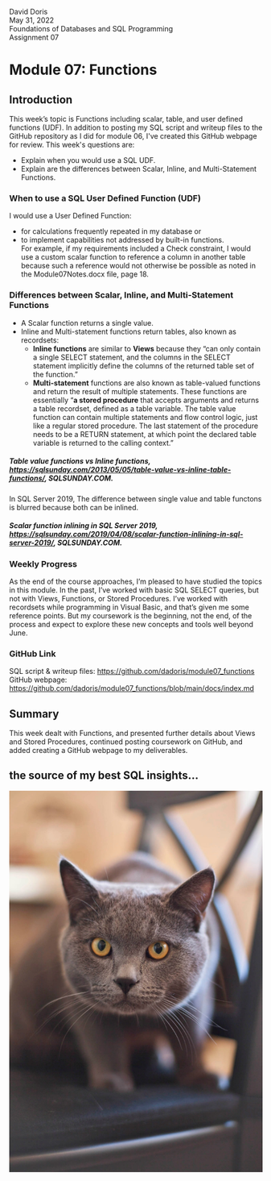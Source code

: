 David Doris<br/>
May  31, 2022<br/>
Foundations of Databases and SQL Programming<br/>
Assignment 07<br/>

# Module 07: Functions
## Introduction
This week’s topic is Functions including scalar, table, and user defined functions (UDF).  In addition to posting my SQL script and writeup files to the GitHub repository as I did for module 06, I've created this GitHub webpage for review.  This week's questions are:
- Explain when you would use a SQL UDF.<br/>
- Explain are the differences between Scalar, Inline, and Multi-Statement Functions.<br/>

### When to use a SQL User Defined Function (UDF)
I would use a User Defined Function: 
- for calculations frequently repeated in my database or 
- to implement capabilities not addressed by built-in functions.  
For example, if my requirements included a Check constraint, I would use a custom scalar function to reference a column in another table because such a reference would not otherwise be possible as noted in the Module07Notes.docx file, page 18.

### Differences between Scalar, Inline, and Multi-Statement Functions
- A Scalar function returns a single value.
- Inline and Multi-statement functions return tables, also known as recordsets:
  - **Inline functions** are similar to **Views** because they “can only contain a single SELECT statement, and the columns in the SELECT statement implicitly define the columns of the returned table set of the function.”
  - **Multi-statement** functions are also known as table-valued functions and return the result of multiple statements.  These functions are essentially “**a stored procedure** that accepts arguments and returns a table recordset, defined as a table variable. The table value function can contain multiple statements and flow control logic, just like a regular stored procedure. The last statement of the procedure needs to be a RETURN statement, at which point the declared table variable is returned to the calling context.” 
##### Table value functions vs Inline functions, https://sqlsunday.com/2013/05/05/table-value-vs-inline-table-functions/, SQLSUNDAY.COM. 
In SQL Server 2019, The difference between single value and table functons is blurred because both can be inlined. 
##### Scalar function inlining in SQL Server 2019, https://sqlsunday.com/2019/04/08/scalar-function-inlining-in-sql-server-2019/, SQLSUNDAY.COM.
  
### Weekly Progress 
As the end of the course approaches, I’m pleased to have studied the topics in this module.  In the past, I’ve worked with basic SQL SELECT queries, but not with Views, Functions, or Stored Procedures.  I’ve worked with recordsets while programming in Visual Basic, and that’s given me some reference points.  But my coursework is the beginning, not the end, of the process and expect to explore these new concepts and tools well beyond June. 

### GitHub Link
SQL script & writeup files: https://github.com/dadoris/module07_functions
GitHub webpage: https://github.com/dadoris/module07_functions/blob/main/docs/index.md

## Summary 
This week dealt with Functions, and presented further details about Views and Stored Procedures,  continued posting coursework on GitHub, and added creating a GitHub webpage to my deliverables.  

## the source of my best SQL insights...
![this is my sql hero:](pexels-public-domain-pictures-68136.jpg)
